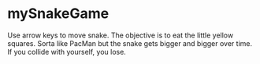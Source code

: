 # mySnakeGame
Use arrow keys to move snake. The objective is to eat the little yellow squares. Sorta like PacMan but the snake gets bigger and bigger over time. If you collide with yourself, you lose.
